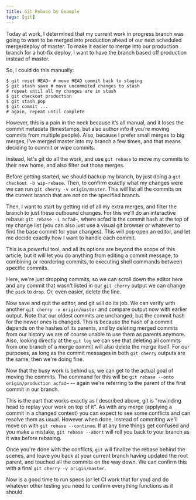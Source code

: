 ```yaml
---
title: Git Rebase by Example
tags: [git]
---
```


Today at work, I determined that my current work in progress branch was going to want to be merged into production ahead of our next scheduled merge/deploy of master. To make it easier to merge into our production branch for a hot-fix deploy, I want to have the branch based off production instead of master.

So, I could do this manually:

    $ git reset HEAD~ # move HEAD commit back to staging
    $ git stash save # move uncommited changes to stash
    # repeat until all my changes are in stash
    $ git checkout production
    $ git stash pop
    $ git commit ...
    # again, repeat until complete

However, this is a pain in the neck because it’s all manual, and it loses the commit metadata (timestamps, but also author info if you’re moving commits from multiple people). Also, because I prefer small merges to big merges, I've merged master into my branch a few times, and that means deciding to commit or wipe commits.

Instead, let's git do all the work, and use `git rebase` to move my commits to their new home, and also filter out those merges.

Before getting started, we should backup my branch, by just doing a `git checkout -b wip-rebase`. Then, to confirm exactly what my changes were we can run `git cherry -v origin/master`. This will list all the commits on the current branch that are not on the specified branch.

Then, I want to start by getting rid of all my extra merges, and filter the branch to just these outbound changes. For this we'll do an interactive rebase: `git rebase -i acfad~`, where acfad is the commit hash at the top of my change list (you can also just use a visual git browser or whatever to find the base commit for your changes). This will pop open an editor, and let me decide exactly how I want to handle each commit.

This is a powerful tool, and all its options are beyond the scope of this article, but it will let you do anything from editing a commit message, to combining or reordering commits, to executing shell commands between specific commits.

Here, we're just dropping commits, so we can scroll down the editor here and any commit that wasn't listed in our `git cherry` output we can change the `pick` to `drop`. Or, even easier, delete the line.

Now save and quit the editor, and git will do its job. We can verify with another `git cherry -v origin/master` and compare output now with earlier output. Note that our oldest commits are unchanged, but the commit hash for the newer ones is changed. This is because the hash of a commit depends on the hashes of its parents, and by deleting merged commits from our history we are of course unable to use them as parents anymore. Also, looking directly at the `git log` we can see that deleting all commits from one branch of a merge commit will also delete the merge itself. For our purposes, as long as the commit messages in both `git cherry` outputs are the same, then we're doing fine.

Now that the busy work is behind us, we can get to the actual goal of moving the commits. The command for this will be `git rebase --onto origin/production acfad~` -- again we're referring to the parent of the first commit in our branch.

This is the part that works exactly as I described above, git is "rewinding head to replay your work on top of it". As with any merge (applying a commit in a changed context) you can expect to see some conflicts and can resolve them as usual. However when done, instead of commiting we'll move on with `git rebase --continue`. If at any time things get confused and you make a mistake, `git rebase --abort` will roll you back to your branch as it was before rebasing.

Once you're done with the conflicts, `git` will finalize the rebase behind the scenes, and leave you back at your current branch having updated the root parent, and touched all the commits on the way down. We can confirm this with a final `git cherry -v origin/master`.

Now is a good time to run specs (or let CI work that for you) and do whatever other testing you need to confirm everything functions as it should.